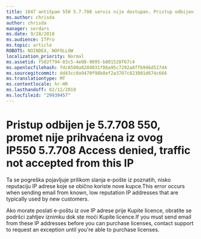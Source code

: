 ```yaml
---
title: 1047 antiSpam 550 5.7.708 servis nije dostupan. Pristup odbijen, nije prihvaćena iz ovog IP promet
ms.author: chrisda
author: chrisda
manager: serdars
ms.date: 9/28/2018
ms.audience: ITPro
ms.topic: article
ROBOTS: NOINDEX, NOFOLLOW
localization_priority: Normal
ms.assetid: f502f794-03c5-4e08-9095-b801528f67c4
ms.openlocfilehash: fdc6500a8284031f86a95c7292a8ffb946d517d4
ms.sourcegitcommit: dd43cc0a9470f98b8ef2a3787c823801d674c666
ms.translationtype: MT
ms.contentlocale: hr-HR
ms.lasthandoff: 02/12/2019
ms.locfileid: "29939457"
---
```

# <a name="550-57708-access-denied-traffic-not-accepted-from-this-ip"></a><span data-ttu-id="a7e7b-103">Pristup odbijen je 5.7.708 550, promet nije prihvaćena iz ovog IP</span><span class="sxs-lookup"><span data-stu-id="a7e7b-103">550 5.7.708 Access denied, traffic not accepted from this IP</span></span>

<span data-ttu-id="a7e7b-104">Ta se pogreška pojavljuje prilikom slanja e-pošte iz poznatih, nisko reputaciju IP adrese koje se obično koriste nove kupce.</span><span class="sxs-lookup"><span data-stu-id="a7e7b-104">This error occurs when sending email from known, low reputation IP addresses that are typically used by new customers.</span></span>
  
<span data-ttu-id="a7e7b-105">Ako morate poslati e-poštu iz ove IP adrese prije Kupite licence, obratite se podršci zahtjev iznimku dok ste moći Kupite licence.</span><span class="sxs-lookup"><span data-stu-id="a7e7b-105">If you must send email from these IP addresses before you can purchase licenses, contact support to request an exception until you're able to purchase licenses.</span></span>
  

